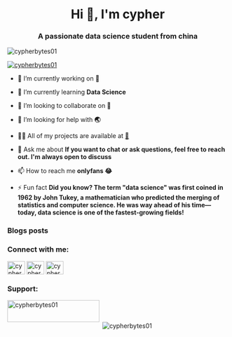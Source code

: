 <h1 align="center">Hi 👋, I'm cypher</h1>
<h3 align="center">A passionate data science student from china</h3>

<p align="left"> <img src="https://komarev.com/ghpvc/?username=cypherbytes01&label=Profile%20views&color=0e75b6&style=flat" alt="cypherbytes01" /> </p>

<p align="left"> <a href="https://twitter.com/cypherbytes01" target="blank"><img src="https://img.shields.io/twitter/follow/cypherbytes01?logo=twitter&style=for-the-badge" alt="cypherbytes01" /></a> </p>

- 🔭 I’m currently working on **🤔**

- 🌱 I’m currently learning **Data Science**

- 👯 I’m looking to collaborate on **🤖**

- 🤝 I’m looking for help with **🌏**

- 👨‍💻 All of my projects are available at [🤔](🤔)

- 💬 Ask me about **If you want to chat or ask questions, feel free to reach out. I'm always open to discuss**

- 📫 How to reach me **onlyfans 😂**

- ⚡ Fun fact **Did you know? The term "data science" was first coined in 1962 by John Tukey, a mathematician who predicted the merging of statistics and computer science. He was way ahead of his time—today, data science is one of the fastest-growing fields!**

### Blogs posts
<!-- BLOG-POST-LIST:START -->
<!-- BLOG-POST-LIST:END -->

<h3 align="left">Connect with me:</h3>
<p align="left">
<a href="https://dev.to/cypherbytes01" target="blank"><img align="center" src="https://raw.githubusercontent.com/rahuldkjain/github-profile-readme-generator/master/src/images/icons/Social/devto.svg" alt="cypherbytes01" height="30" width="40" /></a>
<a href="https://twitter.com/cypherbytes01" target="blank"><img align="center" src="https://raw.githubusercontent.com/rahuldkjain/github-profile-readme-generator/master/src/images/icons/Social/twitter.svg" alt="cypherbytes01" height="30" width="40" /></a>
<a href="https://www.leetcode.com/cypherbytes01" target="blank"><img align="center" src="https://raw.githubusercontent.com/rahuldkjain/github-profile-readme-generator/master/src/images/icons/Social/leet-code.svg" alt="cypherbytes01" height="30" width="40" /></a>
</p>

<h3 align="left">Support:</h3>
<p><a href="https://ko-fi.com/cypherbytes01"> <img align="left" src="https://cdn.ko-fi.com/cdn/kofi3.png?v=3" height="50" width="210" alt="cypherbytes01" /></a></p><br><br>

<p>&nbsp;<img align="center" src="https://github-readme-stats.vercel.app/api?username=cypherbytes01&show_icons=true&locale=en" alt="cypherbytes01" /></p>
